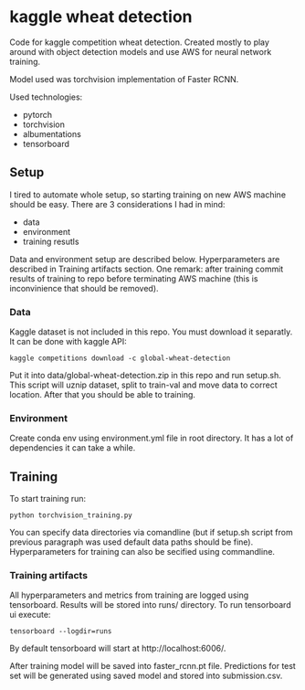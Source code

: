 # kaggle wheat detection
Code for kaggle competition wheat detection. Created mostly to play around with object detection models and use AWS for neural network training. 

Model used was torchvision implementation of Faster RCNN. 

Used technologies:
 - pytorch
 - torchvision
 - albumentations
 - tensorboard

## Setup

I tired to automate whole setup, so starting training on new AWS machine should be easy. There are 3 considerations I had in mind:

 - data
 - environment
 - training resutls
 
Data and environment setup are described below. 
Hyperparameters are described in Training artifacts section. 
One remark: after training commit results of training to repo before terminating AWS machine (this is inconvinience that should be removed).

### Data

Kaggle dataset is not included in this repo. You must download it separatly. It can be done with kaggle API:

```
kaggle competitions download -c global-wheat-detection
```

Put it into data/global-wheat-detection.zip in this repo and run setup.sh. This script will uznip dataset, split to train-val and move data to correct location. After that you should be able to training.

### Environment

Create conda env using environment.yml file in root directory. It has a lot of dependencies it can take a while.

## Training

To start training run:

```
python torchvision_training.py
```

You can specify data directories via comandline (but if setup.sh script from previous paragraph was used default data paths should be fine). 
Hyperparameters for training can also be secified using commandline.

### Training artifacts

All hyperparameters and metrics from training are logged using tensorboard. Results will be stored into runs/ directory. To run tensorboard ui execute:

```
tensorboard --logdir=runs
```

By default tensorboard will start at http://localhost:6006/.


After training model will be saved into faster_rcnn.pt file. Predictions for test set will be generated using saved model and stored into submission.csv.
